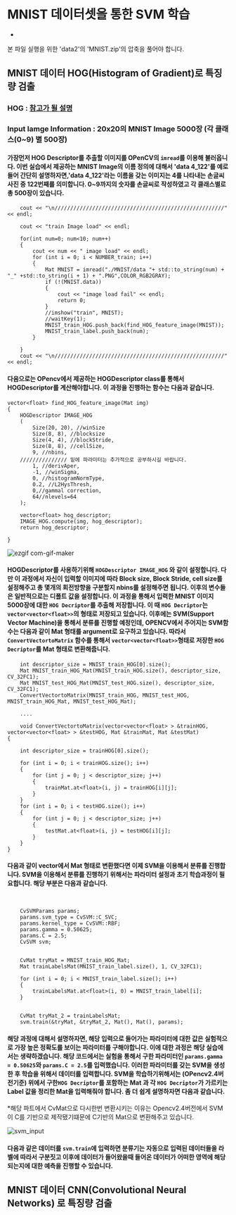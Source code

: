 # MNIST 데이터셋을 통한 SVM 학습
* 

본 파일 실행을 위한 'data2'의 'MNIST.zip'의 압축을 풀어야 합니다.
<br>


## MNIST 데이터 HOG(Histogram of Gradient)로 특징량 검출

### HOG : [참고가 될 설명](https://donghwa-kim.github.io/hog.html)


### Input Iamge Information : 20x20의 MNIST Image 5000장 (각 클래스(0~9) 별 500장)

#### 가장먼저 HOG Descriptor를 추출할 이미지를 OPenCV의 `imread`를 이용해 불러옵니다. 이번 실습에서 제공하는 MNIST Image의 이름 정의에 대해서 'data 4_122'를 예로들어 간단히 설명하자면,'data 4_122'라는 이름을 갖는 이미지는 4를 나타내는 손글씨 사진 중 122번째를 의미합니다. 0~9까지의 숫자를 손글씨로 작성하였고 각 클래스별로 총 500장이 있습니다.

```
	cout << "\n//////////////////////////////////////////////////////" << endl;

	cout << "train Image load" << endl;

	for(int num=0; num<10; num++)
	{
		cout << num << " image load" << endl;
		for (int i = 0; i < NUMBER_train; i++)
		{
			Mat MNIST = imread("./MNIST/data "+ std::to_string(num) + "_" +std::to_string(i + 1) + ".PNG",COLOR_RGB2GRAY);
			if (!(MNIST.data))
			{
				cout << "image load fail" << endl;
				return 0;
			}
			//imshow("train", MNIST);
			//waitKey(1);
			MNIST_train_HOG.push_back(find_HOG_feature_image(MNIST));
			MNIST_train_label.push_back(num);
		}

	}
	cout << "\n//////////////////////////////////////////////////////" << endl;

```

#### 다음으로는 OPencv에서 제공하는 HOGDescriptor class를 통해서 HOGDescriptor를 계산해야합니다. 이 과정을 진행하는 함수는 다음과 같습니다.

```
vector<float> find_HOG_feature_image(Mat img)
{
	HOGDescriptor IMAGE_HOG
	(
		Size(20, 20), //winSize
		Size(8, 8), //blocksize
		Size(4, 4), //blockStride,
		Size(8, 8), //cellSize,
		9, //nbins,
    /////////////// 밑에 파라미터는 추가적으로 공부하시길 바랍니다.
		1, //derivAper,
		-1, //winSigma,
		0, //histogramNormType,
		0.2, //L2HysThresh,
		0,//gammal correction,
		64//nlevels=64
	);

	vector<float> hog_descriptor;
	IMAGE_HOG.compute(img, hog_descriptor);
	return hog_descriptor;

}
```
![ezgif com-gif-maker](https://user-images.githubusercontent.com/44772344/52755939-0c5eeb00-3043-11e9-9e1c-c9a236566788.gif) <br>

#### HOGDescriptor를 사용하기위해 `HOGDescriptor IMAGE_HOG` 와 같이 설정합니다. 다만 이 과정에서 자신이 입력할 이미지에 따라 Block size, Block Stride, cell size를 설정해주고 총 몇개의 회전방향을 구분할지 nbins를 설정해주면 됩니다. 이후의 변수들은 일반적으로는 디폴트 값을 설정합니다. 이 과정을 통해서 입력한 MNIST 이미지 5000장에 대한 `HOG Decriptor`를 추출해 저장합니다. 이 때  `HOG Decriptor`는 `vector<vector<float>>`의 형태로 저장되고 있습니다. 이후에는 SVM(Support Vector Machine)을 통해서 분류를 진행할 예정인데, OPENCV에서 주어지는 SVM함수는 다음과 같이 Mat 형태를 argument로 요구하고 있습니다. 따라서 `ConvertVectortoMatrix` 함수를 통해서 `vector<vector<float>>`형태로 저장한 `HOG Decriptor`를 Mat 형태로 변환해줍니다. 

```
	int descriptor_size = MNIST_train_HOG[0].size();
	Mat MNIST_train_HOG_Mat(MNIST_train_HOG.size(), descriptor_size, CV_32FC1);
	Mat MNIST_test_HOG_Mat(MNIST_test_HOG.size(), descriptor_size, CV_32FC1);
	ConvertVectortoMatrix(MNIST_train_HOG, MNIST_test_HOG, MNIST_train_HOG_Mat, MNIST_test_HOG_Mat);
	
	....
	
	void ConvertVectortoMatrix(vector<vector<float> > &trainHOG, vector<vector<float> > &testHOG, Mat &trainMat, Mat &testMat)
{

	int descriptor_size = trainHOG[0].size();

	for (int i = 0; i < trainHOG.size(); i++)
	{
		for (int j = 0; j < descriptor_size; j++) 
		{
			trainMat.at<float>(i, j) = trainHOG[i][j];
		}
	}
	for (int i = 0; i < testHOG.size(); i++)
	{
		for (int j = 0; j < descriptor_size; j++)
		{
			testMat.at<float>(i, j) = testHOG[i][j];
		}
	}
}

```
#### 다음과 같이 vector에서 Mat 형태로 변환했다면 이제 SVM을 이용해서 분류를 진행합니다. SVM을 이용해서 분류를 진행하기 위해서는 파라미터 설정과 초기 학습과정이 필요합니다. 해당 부분은 다음과 같습니다. 

```


	CvSVMParams params;
	params.svm_type = CvSVM::C_SVC;
	params.kernel_type = CvSVM::RBF;
	params.gamma = 0.50625;
	params.C = 2.5;
	CvSVM svm;


	CvMat tryMat = MNIST_train_HOG_Mat;
	Mat trainLabelsMat(MNIST_train_label.size(), 1, CV_32FC1);

	for (int i = 0; i < MNIST_train_label.size(); i++)
	{
		trainLabelsMat.at<float>(i, 0) = MNIST_train_label[i];
	}


	CvMat tryMat_2 = trainLabelsMat;
	svm.train(&tryMat, &tryMat_2, Mat(), Mat(), params);
```

#### 해당 과정에 대해서 설명하자면, 해당 입력으로 들어가는 파라미터에 대한 값은 실험적으로 가장 높은 정확도를 보이는 파라미터를 구해야합니다. 이에 대한 과정은 해당 실습에서는 생략하겠습니다. 해당 코드에서는 실험을 통해서 구한 파라미터인 `params.gamma = 0.50625`와 `params.C = 2.5`를 입력했습니다. 이러한 파라미터를 갖는 SVM을 생성한 후 학습을 위해서 데이터를 입력합니다. SVM을 학습하기위해서는 (OPencv2.4버전기준) 위에서  구한`HOG Decriptor`를 포함하는 Mat 과 각 `HOG Decriptor`가 가르키는 Label 값을 정리한 Mat을 입력해줘야 합니다. 좀 더 쉽게 설명하자면 다음과 같습니다. 
*해당 파트에서 CvMat으로 다시한번 변환시키는 이유는 Opencv2.4버전에서 SVM이 C를 기반으로 제작됐기떄문에 C기반의 Mat으로 변환해주고 있습니다.

![svm_input](https://user-images.githubusercontent.com/44772344/52757499-2f3fce00-3048-11e9-8af6-a5f6d723ea6a.png)

#### 다음과 같은 데이터를 `svm.train`에 입력하면 분류기는 자동으로 입력된 데이터들을 라벨에 따라서 구분짓고 이후에 데이터가 들어왔을때 들어온 데이터가 어떠한 영역에 해당되는지에 대한 예측을 진행할 수 있습니다. 

## MNIST 데이터 CNN(Convolutional Neural Networks) 로 특징량 검출

